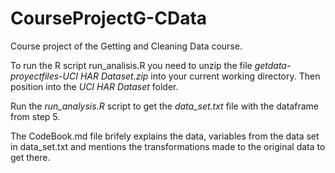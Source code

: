 # CourseProjectG-CData
Course project of the Getting and Cleaning Data course.

To run the R script run_analisis.R you need to unzip the file *getdata-proyectfiles-UCI HAR Dataset.zip* into your current working directory.
Then position into the *UCI HAR Dataset* folder.

Run the *run_analysis.R* script to get the *data_set.txt* file with the dataframe from step 5.

The CodeBook.md file brifely explains the data, variables from the data set in data_set.txt and mentions the transformations made to the original data to get there.
